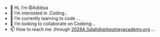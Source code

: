 - 👋 Hi, I’m @Adiibsa
- 👀 I’m interested in .Coding..
- 🌱 I’m currently learning to code ...
- 💞️ I’m looking to collaborate on Codeing...
- 📫 How to reach me .through 2028A.Salah@arkputneyacademy.org ...

<!---
Adiibsa/Adiibsa is a ✨ special ✨ repository because its `README.md` (this file) appears on your GitHub profile.
You can click the Preview link to take a look at your changes.
--->
